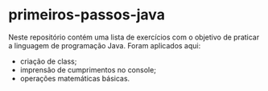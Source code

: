 # primeiros-passos-java
Neste repositório contém uma lista de exercícios com o objetivo de praticar a linguagem de programação Java. 
Foram aplicados aqui:
- criação de class;
- imprensão de cumprimentos no console;
- operações matemáticas básicas.
